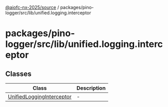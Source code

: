 [@aiofc-nx-2025/source](../../../../../index.md) / packages/pino-logger/src/lib/unified.logging.interceptor

# packages/pino-logger/src/lib/unified.logging.interceptor

## Classes

| Class | Description |
| ------ | ------ |
| [UnifiedLoggingInterceptor](classes/UnifiedLoggingInterceptor.md) | - |
